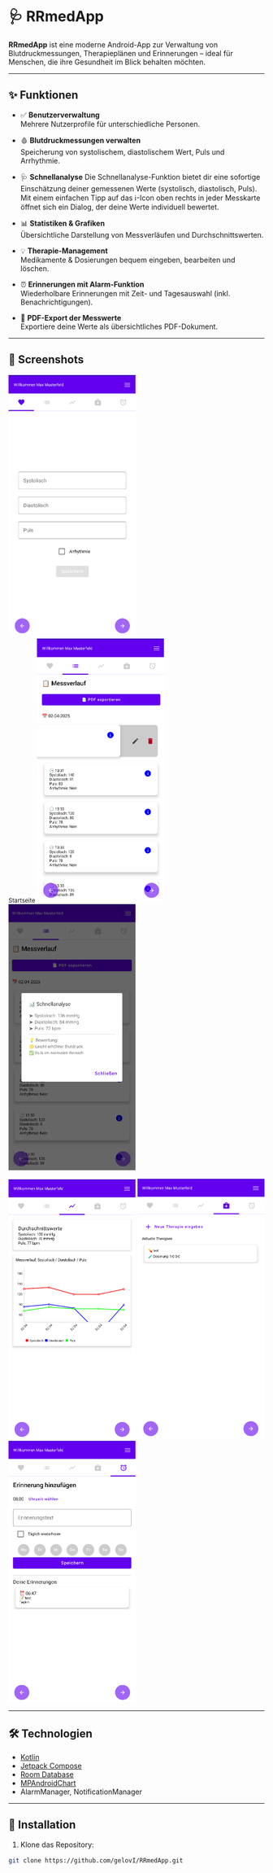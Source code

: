 # 🩺 RRmedApp

**RRmedApp** ist eine moderne Android-App zur Verwaltung von Blutdruckmessungen, Therapieplänen und Erinnerungen – ideal für Menschen, die ihre Gesundheit im Blick behalten möchten.

---

## ✨ Funktionen

- ✅ **Benutzerverwaltung**  
  Mehrere Nutzerprofile für unterschiedliche Personen.

- 🩸 **Blutdruckmessungen verwalten**  
  Speicherung von systolischem, diastolischem Wert, Puls und Arrhythmie.

- 🩺 **Schnellanalyse**
  Die Schnellanalyse-Funktion bietet dir eine sofortige Einschätzung deiner gemessenen Werte (systolisch, diastolisch, Puls). Mit einem einfachen Tipp auf das ℹ️-Icon oben rechts in jeder Messkarte öffnet sich ein Dialog, der deine Werte individuell bewertet.

- 📊 **Statistiken & Grafiken**  
  Übersichtliche Darstellung von Messverläufen und Durchschnittswerten.

- 💡 **Therapie-Management**  
  Medikamente & Dosierungen bequem eingeben, bearbeiten und löschen.

- ⏰ **Erinnerungen mit Alarm-Funktion**  
  Wiederholbare Erinnerungen mit Zeit- und Tagesauswahl (inkl. Benachrichtigungen).

- 🧾 **PDF-Export der Messwerte**  
  Exportiere deine Werte als übersichtliches PDF-Dokument.

---

## 📱 Screenshots

<p float="left">
  <img src="screenshots/image2.png" alt="Screenshot 1" width="250"/>
  </br>
  <sub>Startseite</sub>
  <img src="screenshots/image1.png" alt="Screenshot 2" width="250"/>
  <img src="screenshots/image1a.png" alt="Screenshot 3" width="250"/>
</p>

<p float="left">
  <img src="screenshots/image3.png" alt="Screenshot 4" width="250"/>
  <img src="screenshots/image4.png" alt="Screenshot 5" width="250"/>
  <img src="screenshots/image5.png" alt="Screenshot 6" width="250"/>
</p>

---

## 🛠️ Technologien

- [Kotlin](https://kotlinlang.org/)
- [Jetpack Compose](https://developer.android.com/jetpack/compose)
- [Room Database](https://developer.android.com/jetpack/androidx/releases/room)
- [MPAndroidChart](https://github.com/PhilJay/MPAndroidChart)
- AlarmManager, NotificationManager

---

## 🚀 Installation

1. Klone das Repository:

```bash
git clone https://github.com/gelovI/RRmedApp.git
